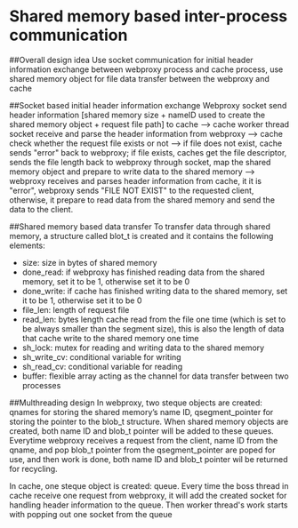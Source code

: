# Shared memory based inter-process communication

##Overall design idea
Use socket communication for initial header information exchange between webproxy process and cache process, use shared memory object for file data transfer between the webproxy and cache

##Socket based initial header information exchange
Webproxy socket send header information [shared memory size + nameID used to create the shared memory object + request file path] to cache --> cache worker thread socket receive and parse the header information from webproxy --> cache check whether the request file exists or not --> if file does not exist, cache sends "error" back to webproxy; if file exists, caches get the file descriptor, sends the file length back to webproxy through socket, map the shared memory object and prepare to write data to the shared memory --> webproxy receives  and parses header information from cache, it it is "error", webproxy sends "FILE NOT EXIST" to the requested client, otherwise, it prepare to read data from the shared memory and send the data to the client.

##Shared memory based data transfer
To transfer data through shared memory, a structure called blot_t is created and it contains the following elements:
* size: size in bytes of shared memory
* done_read: if webproxy has finished reading data from the shared memory,
           set it to be 1, otherwise set it to be 0
* done_write: if cache has finished writing data to the shared memory, set 
            it to be 1, otherwise set it to be 0
* file_len: length of request file
* read_len: bytes length cache read from the file one time (which is set to 
          be always smaller than the segment size), this is also the length of data that cache write to the shared memory one time
* sh_lock: mutex for reading and writing data to the shared memory
* sh_write_cv: conditional variable for writing
* sh_read_cv: conditional variable for reading
* buffer: flexible array acting as the channel for data transfer between two processes

##Multhreading design
In webproxy, two steque objects are created: qnames for storing the shared memory’s name ID, qsegment_pointer for storing the pointer to the blob_t structure. When shared memory objects are created, both name ID and blob_t pointer will be added to these queues. Everytime webproxy receives a request from the client, name ID from the qname, and pop blob_t pointer from the qsegment_pointer are poped for use, and then work is done, both name ID and blob_t pointer wil be returned for recycling.

In cache, one steque object is created: queue. Every time the boss thread in cache receive one request from webproxy, it will add the created socket for handling header information to the queue. Then worker thread's work starts with popping out one socket from the queue



